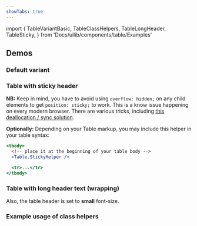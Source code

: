 ```yaml
---
showTabs: true
---
```


import {
TableVariantBasic,
TableClassHelpers,
TableLongHeader,
TableSticky,
} from 'Docs/uilib/components/table/Examples'

## Demos

### Default variant

<TableVariantBasic />

### Table with sticky header

**NB:** Keep in mind, you have to avoid using `overflow: hidden;` on any child elements to get `position: sticky;` to work. This is a know issue happening on every modern browser. There are various tricks, including [this deallocation / sync solution](https://uxdesign.cc/position-stuck-96c9f55d9526).

**Optionally:** Depending on your Table markup, you may include this helper in your table syntax:

```jsx
<tbody>
  <!-- place it at the beginning of your table body -->
  <Table.StickyHelper />

  <tr>...</tr>
</tbody>
```

<TableSticky />

### Table with long header text (wrapping)

Also, the table header is set to **small** font-size.

<TableLongHeader />

### Example usage of class helpers

<TableClassHelpers />
